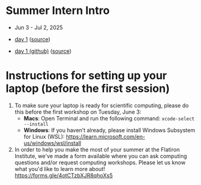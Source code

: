 # Summer Intern Intro
- Jun 3 - Jul 2, 2025

- [day 1](https://sciware.flatironinstitute.org/40_SummerIntro/day1.html) ([source](laptop.md))
- [day 1 (github)](https://sciware.flatironinstitute.org/40_SummerIntro/github.html) ([source](github1.md))

# Instructions for setting up your laptop (before the first session)

1. To make sure your laptop is ready for scientific computing, please do this before the first workshop on Tuesday, June 3:
   - **Macs**: Open Terminal and run the following command: `xcode-select --install`
   - **Windows**: If you haven’t already, please install Windows Subsystem for Linux (WSL): https://learn.microsoft.com/en-us/windows/wsl/install
2. In order to help you make the most of your summer at the Flatiron Institute, we've made a form available where you can ask computing questions and/or request computing workshops. Please let us know what you'd like to learn more about! https://forms.gle/4otCTzbXJR8qhoXs5
